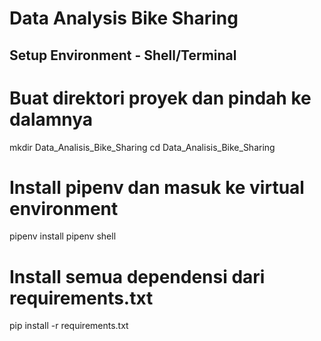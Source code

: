 # Data Analysis Bike Sharing

## Setup Environment - Shell/Terminal

# Buat direktori proyek dan pindah ke dalamnya
mkdir Data_Analisis_Bike_Sharing
cd Data_Analisis_Bike_Sharing

# Install pipenv dan masuk ke virtual environment
pipenv install
pipenv shell

# Install semua dependensi dari requirements.txt
pip install -r requirements.txt
